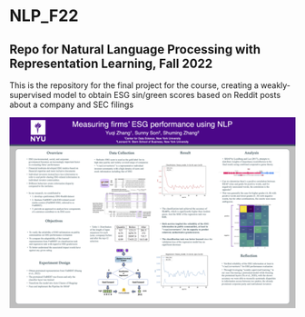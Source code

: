 # NLP_F22
Repo for Natural Language Processing with Representation Learning, Fall 2022
---

This is the repository for the final project for the course, creating a weakly-supervised model to obtain ESG sin/green scores based on Reddit posts about a company and SEC filings

<p align="center">
  <img src="https://github.com/sunnydigital/NLP_F22/blob/main/Poster_24_by_36in.png" width="850" />
</p>
